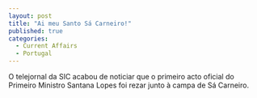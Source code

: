 ```yaml
---
layout: post
title: "Ai meu Santo Sá Carneiro!"
published: true
categories:
  - Current Affairs
  - Portugal
---
```

O telejornal da SIC acabou de noticiar que o primeiro acto oficial do Primeiro Ministro Santana Lopes foi rezar junto à campa de Sá Carneiro.

